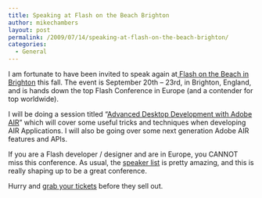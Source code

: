 ```yaml
---
title: Speaking at Flash on the Beach Brighton
author: mikechambers
layout: post
permalink: /2009/07/14/speaking-at-flash-on-the-beach-brighton/
categories:
  - General
---
```



I am fortunate to have been invited to speak again at[ Flash on the Beach in Brighton][1] this fall. The event is September 20th &#8211; 23rd, in Brighton, England, and is hands down the top Flash Conference in Europe (and a contender for top worldwide).

I will be doing a session titled &#8220;[Advanced Desktop Development with Adobe AIR][2]&#8221; which will cover some useful tricks and techniques when developing AIR Applications. I will also be going over some next generation Adobe AIR features and APIs.

If you are a Flash developer / designer and are in Europe, you CANNOT miss this conference. As usual, the [speaker list][3] is pretty amazing, and this is really shaping up to be a great conference.

Hurry and [grab your tickets][4] before they sell out.

 [1]: http://www.flashonthebeach.com/
 [2]: http://www.flashonthebeach.com/sessions/index.php?pageid=2119
 [3]: http://www.flashonthebeach.com/speakers/
 [4]: http://www.flashonthebeach.com/tickets/